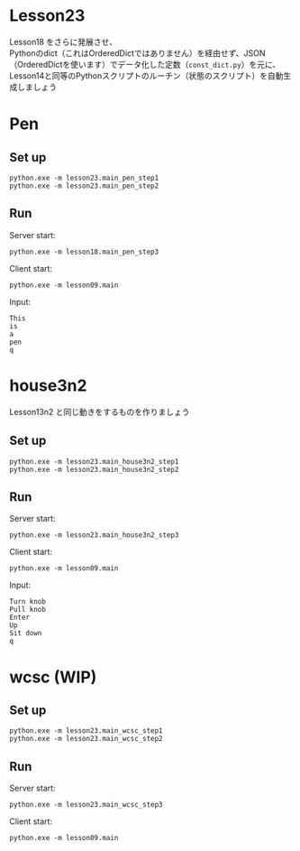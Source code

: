 # Lesson23

Lesson18 をさらに発展させ、  
Pythonのdict（これはOrderedDictではありません）を経由せず、JSON（OrderedDictを使います）でデータ化した定数（`const_dict.py`）を元に、Lesson14と同等のPythonスクリプトのルーチン（状態のスクリプト）を自動生成しましょう  

# Pen

## Set up

```shell
python.exe -m lesson23.main_pen_step1
python.exe -m lesson23.main_pen_step2
```

## Run

Server start:  

```shell
python.exe -m lesson18.main_pen_step3
```

Client start:  

```shell
python.exe -m lesson09.main
```

Input:  

```shell
This
is
a
pen
q
```

# house3n2

Lesson13n2 と同じ動きをするものを作りましょう  

## Set up

```shell
python.exe -m lesson23.main_house3n2_step1
python.exe -m lesson23.main_house3n2_step2
```

## Run

Server start:  

```shell
python.exe -m lesson23.main_house3n2_step3
```

Client start:  

```shell
python.exe -m lesson09.main
```

Input:  

```plain
Turn knob
Pull knob
Enter
Up
Sit down
q
```

# wcsc (WIP)
## Set up

```shell
python.exe -m lesson23.main_wcsc_step1
python.exe -m lesson23.main_wcsc_step2
```

## Run

Server start:  

```shell
python.exe -m lesson23.main_wcsc_step3
```

Client start:  

```shell
python.exe -m lesson09.main
```

